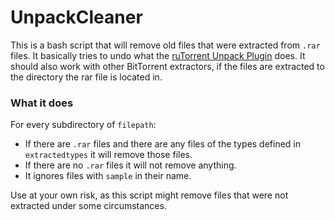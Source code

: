 # UnpackCleaner
 
This is a bash script that will remove old files that were extracted from `.rar` files. It basically tries to undo what the [ruTorrent Unpack Plugin](https://github.com/Novik/ruTorrent/wiki/PluginUnpack) does. It should also work with other BitTorrent extractors, if the files are extracted to the directory the rar file is located in.

### What it does
For every subdirectory of `filepath`:
 - If there are `.rar` files and there are any files of the types defined in `extractedtypes` it will remove those files.
 - If there are no `.rar` files it will not remove anything.
 - It ignores files with `sample` in their name.

Use at your own risk, as this script might remove files that were not extracted under some circumstances. 


